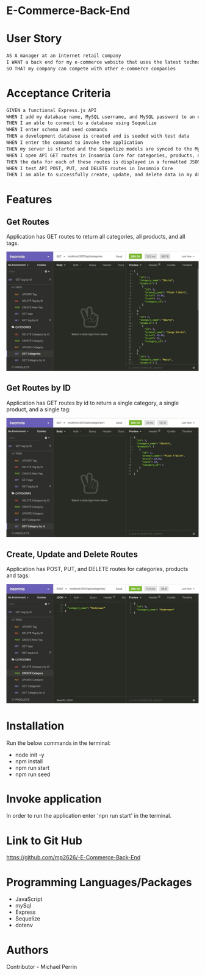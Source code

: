 # E-Commerce-Back-End

# User Story

```md
AS A manager at an internet retail company
I WANT a back end for my e-commerce website that uses the latest technologies
SO THAT my company can compete with other e-commerce companies
```
# Acceptance Criteria

```md
GIVEN a functional Express.js API
WHEN I add my database name, MySQL username, and MySQL password to an environment variable file
THEN I am able to connect to a database using Sequelize
WHEN I enter schema and seed commands
THEN a development database is created and is seeded with test data
WHEN I enter the command to invoke the application
THEN my server is started and the Sequelize models are synced to the MySQL database
WHEN I open API GET routes in Insomnia Core for categories, products, or tags
THEN the data for each of these routes is displayed in a formatted JSON
WHEN I test API POST, PUT, and DELETE routes in Insomnia Core
THEN I am able to successfully create, update, and delete data in my database
```

# Features

## Get Routes

Application has GET routes to return all categories, all products, and all tags.

![In Insomnia Core, the user tests “GET tags,” “GET Categories,” and “GET All Products.”.](./Assets/13-orm-homework-demo-01.gif)

## Get Routes by ID

Application has GET routes by id to return a single category, a single product, and a single tag:

![In Insomnia Core, the user tests “GET tag by id,” “GET Category by ID,” and “GET One Product.”](./Assets/13-orm-homework-demo-02.gif)

## Create, Update and Delete Routes

Application has POST, PUT, and DELETE routes for categories, products and tags:

![In Insomnia Core, the user tests “DELETE Category by ID,” “CREATE Category,” and “UPDATE Category.”](./Assets/13-orm-homework-demo-03.gif)

# Installation

Run the below commands in the terminal:

* node init -y
* npm install
* npm run start
* npm run seed

# Invoke application

In order to run the application enter 'npn run start' in the terminal.

# Link to Git Hub

https://github.com/mp2626/-E-Commerce-Back-End

# Programming Languages/Packages
 * JavaScript
 * mySql
 * Express
 * Sequelize
 * dotenv
 
# Authors
Contributor - Michael Perrin
